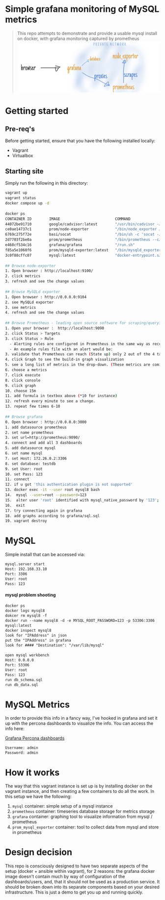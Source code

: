 # Simple grafana monitoring of MySQL metrics

> This repo attempts to demonstrate and provide a usable mysql install on docker, with grafana monitoring captured by prometheus
![Full architecture](architecture.png)

# Getting started

## Pre-req's 

Before getting started, ensure that you have the following installed locally:

- Vagrant
- Virtualbox

## Starting site

Simply run the following in this directory:

```bash
vagrant up
vagrant status
docker compose up -d

docker ps
CONTAINER ID        IMAGE                         COMMAND                  CREATED             STATUS              PORTS                                NAMES
44072be91710        google/cadvisor:latest        "/usr/bin/cadvisor -…"   17 minutes ago      Up 17 minutes       8080/tcp, 0.0.0.0:8082->8082/tcp     cadvisor8
ce0ae14737c1        prom/node-exporter            "/bin/node_exporter …"   17 minutes ago      Up 17 minutes       0.0.0.0:9100->9100/tcp               node-exporter8
6769c275f72e        basi/socat                    "/bin/sh -c 'socat -…"   17 minutes ago      Up 17 minutes       0.0.0.0:4999->4999/tcp               engine-proxy8
2d7703f2be0a        prom/prometheus               "/bin/prometheus --c…"   5 hours ago         Up 11 minutes       0.0.0.0:9090->9090/tcp               prometheus8
e460cf534c16        grafana/grafana               "/run.sh"                5 hours ago         Up 17 minutes       0.0.0.0:3000->3000/tcp               grafana8
f85a5e1060f6        prom/mysqld-exporter:latest   "/bin/mysqld_exporter"   5 hours ago         Up 17 minutes       0.0.0.0:9104->9104/tcp               mysql_exporter8
3c0f88cffc07        mysql:latest                  "docker-entrypoint.s…"   5 hours ago         Up 17 minutes       33060/tcp, 0.0.0.0:53306->3306/tcp   mysql8

## Browse node-exporter
1. Open browser : http://localhost:9100/
2. click metrics
3. refresh and see the change values

## Browse MySQLd exporter
1. Open browser : http://0.0.0.0:9104
2. see MySQLd exporter
3. see metrics
4. refresh and see the change values

## Browse Prometheus - leading open source software for scraping/querying/graphing/monitoring/alerting timeseries data(built at SoundCloud in 2012)(prometheus.io)
1. Open your browser :  http://localhost:9090 
2. click Status > Targets 
3. click Status > Rule 
  - Alerting rules are configured in Prometheus in the same way as recording rules.
  - An example rules file with an alert would be:   
3. validate that Prometheus can reach (State up) only 2 out of the 4 targets we told it to poll (in prometheus.yml)
4. click Graph to see the build-in graph visualization
5. see a long list of metrics in the drop-down. (These metrics are coming from the container named "node exporter" which produces OS-level metrics for Prometheus to poll)
6. choose a metrics
7. click execute 
8. click console
9. click graph
10. choose 15m
11. add formula in textbox above (*10 for instance)
12. refresh every minute to see a change.
13. repeat few times 6-10

## Browse grafana
0. Open browser : http://0.0.0.0:3000
1. add datasource prometheus
2. set name prometheus
3. set url=http://prometheus:9090/
4. connect and add all 3 dashboards
5. add datasource mysql
6. set name mysql
7. set Host: 172.26.0.2:3306
8. set database: testdb
9. set User: root
10. set Pass: 123
11. connect
12. if u got 'this authentication plugin is not supported'
13. docker exec -it --user root mysql8 bash
14.  mysql --user=root --password=123
15.  alter user 'root' identified with mysql_native_password by '123';
16.  exit
17. try connecting again in grafana
18. add graphs according to grafana/sql.sql
19. vagrant destroy
```

# MySQL 

Simple install that can be accessed via:

```
mysql.server start
Host: 192.168.33.10
Port: 3306
User: root
Pass: 123
```
#### mysql problem shooting 

```
docker ps
docker logs mysql8
dokcer rm mysql8 -f
docker run --name mysql8 -d -e MYSQL_ROOT_PASSWORD=123 -p 53306:3306 mysql:latest
docker inspect mysql8
look for "IPAddress" in json
put the "IPAddress" in grafana
look for #### "Destination": "/var/lib/mysql"

open mysql workbench
Host: 0.0.0.0
Port: 53306
User: root
Pass: 123
run db_schema.sql
run db_data.sql
```
  
# MySQL Metrics 

In order to provide this info in a fancy way, I've hooked in grafana and set it up with the percona dashboards to visualize the info.  You can access the info here:

[Grafana Percona dashboards](http://192.168.33.10/dashboard/db/mysql-overview-percona-app?from=now-15m&to=now)

```
Username: admin
Password: admin
```

# How it works

The way that this vagrant instance is set up is by installing docker on the vagrant instance, and then creating a few containers to do all the work.  In this setup we have the following:

1. `mysql` container: simple setup of a mysql instance
1. `prometheus` container: timeseries database storage for metrics storage
1. `grafana` container: graphing tool to visualize information from mysql / prometheus
1. `prom_mysql_exporter` container: tool to collect data from mysql and store in prometheus


# Design decision

This repo is consciously designed to have two separate aspects of the setup (docker + ansible within vagrant), for 2 reasons: the grafana docker image doesn't contain much by way of configuration of the dashboards/users, and, that it should not be used as a production service.  It should be broken down into its separate components based on your desired infrastructure.  This is just a demo to get you up and running quickly. 

 
